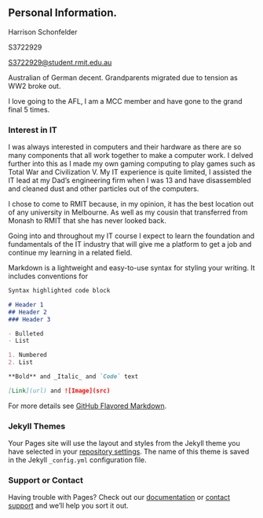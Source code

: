 ## Personal Information. 
Harrison Schonfelder

S3722929

S3722929@student.rmit.edu.au

Australian of German decent. Grandparents migrated due to tension as WW2 broke out. 

I love going to the AFL, I am a MCC member and have gone to the grand final 5 times.

### Interest in IT

I was always interested in computers and their hardware as there are so many components that all work together to make a computer work. I delved further into this as I made my own gaming computing to play games such as Total War and Civilization V. My IT experience is quite limited, I assisted the IT lead at my Dad’s engineering firm when I was 13 and have disassembled and cleaned dust and other particles out of the computers. 


I chose to come to RMIT because, in my opinion, it has the best location out of any university in Melbourne. As well as my cousin that transferred from Monash to RMIT that she has never looked back.


Going into and throughout my IT course I expect to learn the foundation and fundamentals of the IT industry that will give me a platform to get a job and continue my learning in a related field. 


Markdown is a lightweight and easy-to-use syntax for styling your writing. It includes conventions for

```markdown
Syntax highlighted code block

# Header 1
## Header 2
### Header 3

- Bulleted
- List

1. Numbered
2. List

**Bold** and _Italic_ and `Code` text

[Link](url) and ![Image](src)
```

For more details see [GitHub Flavored Markdown](https://guides.github.com/features/mastering-markdown/).

### Jekyll Themes

Your Pages site will use the layout and styles from the Jekyll theme you have selected in your [repository settings](https://github.com/HarrySchon123/HarrysIntroProfile/settings). The name of this theme is saved in the Jekyll `_config.yml` configuration file.

### Support or Contact

Having trouble with Pages? Check out our [documentation](https://help.github.com/categories/github-pages-basics/) or [contact support](https://github.com/contact) and we’ll help you sort it out.
